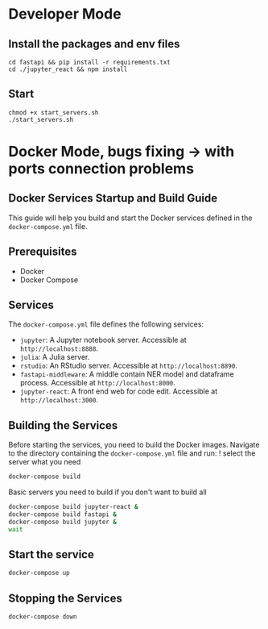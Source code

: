 # Developer Mode
## Install the packages and env files 
```
cd fastapi && pip install -r requirements.txt 
cd ./jupyter_react && npm install 
```
## Start
```
chmod +x start_servers.sh 
./start_servers.sh
```

# Docker Mode, bugs fixing -> with ports connection problems
## Docker Services Startup and Build Guide

This guide will help you build and start the Docker services defined in the `docker-compose.yml` file.

## Prerequisites

- Docker
- Docker Compose

## Services

The `docker-compose.yml` file defines the following services:

- `jupyter`: A Jupyter notebook server. Accessible at `http://localhost:8888`.
- `julia`: A Julia server. 
- `rstudio`: An RStudio server. Accessible at `http://localhost:8890`.
- `fastapi-middleware`: A middle contain NER model and dataframe process. Accessible at `http://localhost:8000`.
- `jupyter-react`: A front end web for code edit. Accessible at `http://localhost:3000`.

## Building the Services

Before starting the services, you need to build the Docker images. Navigate to the directory containing the `docker-compose.yml` file and run:
! select the server what you need
```bash
docker-compose build 
```
Basic servers you need to build if you don't want to build all
```bash
docker-compose build jupyter-react &
docker-compose build fastapi &
docker-compose build jupyter &
wait
```


## Start the service
```bash
docker-compose up
```

## Stopping the Services
```bash
docker-compose down
```
